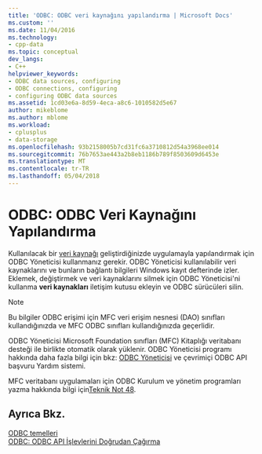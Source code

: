 ```yaml
---
title: 'ODBC: ODBC veri kaynağını yapılandırma | Microsoft Docs'
ms.custom: ''
ms.date: 11/04/2016
ms.technology:
- cpp-data
ms.topic: conceptual
dev_langs:
- C++
helpviewer_keywords:
- ODBC data sources, configuring
- ODBC connections, configuring
- configuring ODBC data sources
ms.assetid: 1cd03e6a-8d59-4eca-a8c6-1010582d5e67
author: mikeblome
ms.author: mblome
ms.workload:
- cplusplus
- data-storage
ms.openlocfilehash: 93b2158005b7cd31fc6a3710812d54a3968ee014
ms.sourcegitcommit: 76b7653ae443a2b8eb1186b789f8503609d6453e
ms.translationtype: MT
ms.contentlocale: tr-TR
ms.lasthandoff: 05/04/2018
---
```

# <a name="odbc-configuring-an-odbc-data-source"></a>ODBC: ODBC Veri Kaynağını Yapılandırma
Kullanılacak bir [veri kaynağı](../../data/odbc/data-source-odbc.md) geliştirdiğinizde uygulamayla yapılandırmak için ODBC Yöneticisi kullanmanız gerekir. ODBC Yöneticisi kullanılabilir veri kaynaklarını ve bunların bağlantı bilgileri Windows kayıt defterinde izler. Eklemek, değiştirmek ve veri kaynaklarını silmek için ODBC Yöneticisi'ni kullanma **veri kaynakları** iletişim kutusu ekleyin ve ODBC sürücüleri silin.  
  
> [!NOTE]
>  Bu bilgiler ODBC erişimi için MFC veri erişim nesnesi (DAO) sınıfları kullandığınızda ve MFC ODBC sınıfları kullandığınızda geçerlidir.  
  
 ODBC Yöneticisi Microsoft Foundation sınıfları (MFC) Kitaplığı veritabanı desteği ile birlikte otomatik olarak yüklenir. ODBC Yöneticisi programı hakkında daha fazla bilgi için bkz: [ODBC Yöneticisi](../../data/odbc/odbc-administrator.md) ve çevrimiçi ODBC API başvuru Yardım sistemi.  
  
 MFC veritabanı uygulamaları için ODBC Kurulum ve yönetim programları yazma hakkında bilgi için[Teknik Not 48](../../mfc/tn048-writing-odbc-setup-and-administration-programs.md).  
  
## <a name="see-also"></a>Ayrıca Bkz.  
 [ODBC temelleri](../../data/odbc/odbc-basics.md)   
 [ODBC: ODBC API İşlevlerini Doğrudan Çağırma](../../data/odbc/odbc-calling-odbc-api-functions-directly.md)